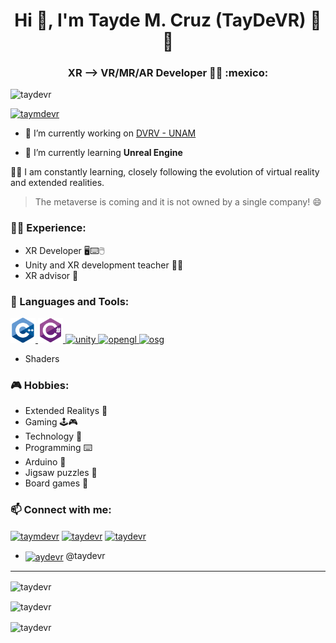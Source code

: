 <h1 align="center">Hi 👋, I'm Tayde M. Cruz (TayDeVR) 🧑🥽</h1>
<h3 align="center">XR --> VR/MR/AR Developer 🧑‍💻 :mexico:</h3>

<p align="left"> <img src="https://komarev.com/ghpvc/?username=taydevr&label=Profile%20views&color=0e75b6&style=flat" alt="taydevr" /> </p>

<p align="left"> <a href="https://twitter.com/taymdevr" target="blank"><img src="https://img.shields.io/twitter/follow/taymdevr?logo=twitter&style=for-the-badge" alt="taymdevr" /></a> </p>

- 🔭 I’m currently working on [DVRV - UNAM](https://ixtli.unam.mx/)

- 🌱 I’m currently learning **Unreal Engine**



💪🏼 I am constantly learning, closely following the evolution of virtual reality and extended realities.
> The metaverse is coming and it is not owned by a single company! 😄



<h3 align="left">👩‍💻 Experience:</h3>

 - XR Developer 🖥️⌨️🖱️
 - Unity and XR development teacher 👨‍🏫
 - XR advisor 💬
 <!-- - VR evangelist 🗣️-->


<h3 align="left">🚀 Languages and Tools:</h3>
<p align="left"> 
<a href="https://www.w3schools.com/cpp/" target="_blank" rel="noreferrer"> <img src="https://raw.githubusercontent.com/devicons/devicon/master/icons/cplusplus/cplusplus-original.svg" alt="cplusplus" width="40" height="40"/> </a> 
<a href="https://www.w3schools.com/cs/" target="_blank" rel="noreferrer"> <img src="https://raw.githubusercontent.com/devicons/devicon/master/icons/csharp/csharp-original.svg" alt="csharp" width="40" height="40"/> </a> 
<a href="https://unity.com/" target="_blank" rel="noreferrer"> <img src="https://www.vectorlogo.zone/logos/unity3d/unity3d-icon.svg" alt="unity" width="40" height="40"/> </a> 
<a href="https://www.opengl.org/" target="_blank" rel="noreferrer"> <img src="https://img.shields.io/badge/OpenGL-FFFFFF?style=for-the-badge&logo=opengl" alt="opengl" width="114" height="40"/> </a> 
<a href="https://www.openscenegraph.com/" target="_blank" rel="noreferrer"> <img src="https://github.com/openscenegraph/OpenSceneGraph-Data/blob/master/Images/osg64.png" alt="osg" width="40" height="40"/> </a> 

- Shaders
</p>


<h3 align="left">🎮 Hobbies:</h3>

- Extended Realitys 🥽
- Gaming 🕹️🎮
- Technology 🚀
- Programming ⌨️
- Arduino 🤖
- Jigsaw puzzles 🧩
- Board games 🎲


<h3 align="left">📫 Connect with me:</h3>
<p align="left">
<a href="https://twitter.com/taymdevr" target="blank"><img align="center" src="https://raw.githubusercontent.com/rahuldkjain/github-profile-readme-generator/master/src/images/icons/Social/twitter.svg" alt="taymdevr" height="30" width="40" /></a>
<a href="https://linkedin.com/in/taydevr" target="blank"><img align="center" src="https://raw.githubusercontent.com/rahuldkjain/github-profile-readme-generator/master/src/images/icons/Social/linked-in-alt.svg" alt="taydevr" height="30" width="40" /></a>
<a href="https://trello.com/taydevr  " target="blank"><img align="center" src="https://user-images.githubusercontent.com/13432607/29981988-82cec158-8f58-11e7-9f26-473079c2a9b1.png" alt="taydevr" height="40" width="40" /></a>

- <a href="#"><img align="center" src="https://avatars.githubusercontent.com/u/7948669?v=4" alt="aydevr" height="40" width="40" /></a> @taydevr  


--------------------------------

<p><img align="center" src="https://github-readme-stats.vercel.app/api/top-langs?username=taydevr&show_icons=true&locale=en&layout=compact" alt="taydevr" /></p>

<p><img align="center" src="https://github-readme-stats.vercel.app/api?username=taydevr&show_icons=true&locale=en" alt="taydevr" /></p>

<p><img align="center" src="https://github-readme-streak-stats.herokuapp.com/?user=taydevr&" alt="taydevr" /></p>


<!--
**taydevr/TayDeVR** is a ✨ _special_ ✨ repository because its `README.md` (this file) appears on your GitHub profile.

Here are some ideas to get you started:

- 🔭 I’m currently working on ...
- 🌱 I’m currently learning ...
- 👯 I’m looking to collaborate on ...
- 🤔 I’m looking for help with ...
- 💬 Ask me about ...
- 📫 How to reach me: ...
- 😄 Pronouns: ...
- ⚡ Fun fact: ...
-->
